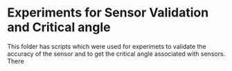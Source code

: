 # Experiments for Sensor Validation and Critical angle
This folder has scripts which were used for experimets to validate the accuracy of the sensor and to get the critical angle associated with sensors. There